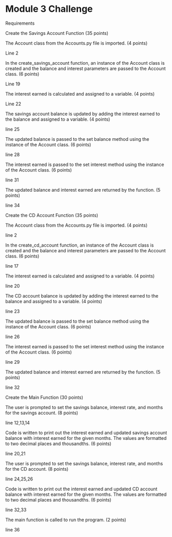 # Module 3 Challenge

Requirements

Create the Savings Account Function (35 points)

The Account class from the Accounts.py file is imported. (4 points) 

Line 2

In the create_savings_account function, an instance of the Account class is created and the balance and interest parameters are passed to the Account class. (6 points)

Line 19

The interest earned is calculated and assigned to a variable. (4 points)


Line 22

The savings account balance is updated by adding the interest earned to the balance and assigned to a variable. (4 points)

line 25

The updated balance is passed to the set balance method using the instance of the Account class. (6 points)

line 28

The interest earned is passed to the set interest method using the instance of the Account class. (6 points)

line 31

The updated balance and interest earned are returned by the function. (5 points)

line 34

Create the CD Account Function (35 points)

The Account class from the Accounts.py file is imported. (4 points)

line 2

In the create_cd_account function, an instance of the Account class is created and the balance and interest parameters are passed to the Account class. (6 points)

line 17

The interest earned is calculated and assigned to a variable. (4 points)

line 20


The CD account balance is updated by adding the interest earned to the balance and assigned to a variable. (4 points)

line 23

The updated balance is passed to the set balance method using the instance of the Account class. (6 points)

line 26

The interest earned is passed to the set interest method using the instance of the Account class. (6 points)

line 29

The updated balance and interest earned are returned by the function. (5 points)

line 32

Create the Main Function (30 points)

The user is prompted to set the savings balance, interest rate, and months for the savings account. (8 points)

line 12,13,14



Code is written to print out the interest earned and updated savings account balance with interest earned for the given months. The values are formatted to two decimal places and thousandths. (6 points)

line 20,21

The user is prompted to set the savings balance, interest rate, and months for the CD account. (8 points)

line 24,25,26

Code is written to print out the interest earned and updated CD account balance with interest earned for the given months. The values are formatted to two decimal places and thousandths. (6 points)

line 32,33

The main function is called to run the program. (2 points)

line 36



